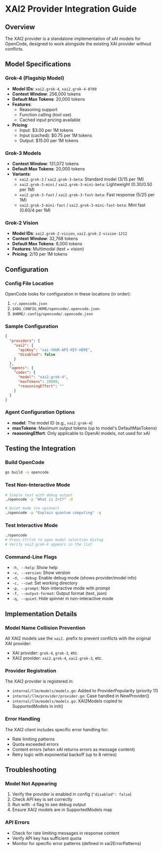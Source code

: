 # XAI2 Provider Integration Guide

## Overview
The XAI2 provider is a standalone implementation of xAI models for OpenCode, designed to work alongside the existing XAI provider without conflicts.

## Model Specifications

### Grok-4 (Flagship Model)
- **Model IDs**: `xai2.grok-4`, `xai2.grok-4-0709`
- **Context Window**: 256,000 tokens
- **Default Max Tokens**: 20,000 tokens
- **Features**: 
  - Reasoning support
  - Function calling (tool use)
  - Cached input pricing available
- **Pricing**:
  - Input: $3.00 per 1M tokens
  - Input (cached): $0.75 per 1M tokens
  - Output: $15.00 per 1M tokens

### Grok-3 Models
- **Context Window**: 131,072 tokens
- **Default Max Tokens**: 20,000 tokens
- **Variants**:
  - `xai2.grok-3` / `xai2.grok-3-beta`: Standard model ($3/$15 per 1M)
  - `xai2.grok-3-mini` / `xai2.grok-3-mini-beta`: Lightweight ($0.30/$0.50 per 1M)
  - `xai2.grok-3-fast` / `xai2.grok-3-fast-beta`: Fast response ($5/$25 per 1M)
  - `xai2.grok-3-mini-fast` / `xai2.grok-3-mini-fast-beta`: Mini fast ($0.60/$4 per 1M)

### Grok-2 Vision
- **Model IDs**: `xai2.grok-2-vision`, `xai2.grok-2-vision-1212`
- **Context Window**: 32,768 tokens
- **Default Max Tokens**: 8,000 tokens
- **Features**: Multimodal (text + vision)
- **Pricing**: $2/$10 per 1M tokens

## Configuration

### Config File Location
OpenCode looks for configuration in these locations (in order):
1. `~/.opencode.json`
2. `$XDG_CONFIG_HOME/opencode/.opencode.json`
3. `$HOME/.config/opencode/.opencode.json`

### Sample Configuration
```json
{
  "providers": {
    "xai2": {
      "apiKey": "xai-YOUR-API-KEY-HERE",
      "disabled": false
    }
  },
  "agents": {
    "coder": {
      "model": "xai2.grok-4",
      "maxTokens": 20000,
      "reasoningEffort": ""
    }
  }
}
```

### Agent Configuration Options
- **model**: The model ID (e.g., `xai2.grok-4`)
- **maxTokens**: Maximum output tokens (up to model's DefaultMaxTokens)
- **reasoningEffort**: Only applicable to OpenAI models, not used for xAI

## Testing the Integration

### Build OpenCode
```bash
go build -o opencode
```

### Test Non-Interactive Mode
```bash
# Simple test with debug output
./opencode -p "What is 2+2?" -d

# Quiet mode (no spinner)
./opencode -p "Explain quantum computing" -q
```

### Test Interactive Mode
```bash
./opencode
# Press Ctrl+O to open model selection dialog
# Verify xai2.grok-4 appears in the list
```

### Command-Line Flags
- `-h, --help`: Show help
- `-v, --version`: Show version
- `-d, --debug`: Enable debug mode (shows provider/model info)
- `-c, --cwd`: Set working directory
- `-p, --prompt`: Non-interactive mode with prompt
- `-f, --output-format`: Output format (text, json)
- `-q, --quiet`: Hide spinner in non-interactive mode

## Implementation Details

### Model Name Collision Prevention
All XAI2 models use the `xai2.` prefix to prevent conflicts with the original XAI provider:
- XAI provider: `grok-4`, `grok-3`, etc.
- XAI2 provider: `xai2.grok-4`, `xai2.grok-3`, etc.

### Provider Registration
The XAI2 provider is registered in:
- `internal/llm/models/models.go`: Added to ProviderPopularity (priority 11)
- `internal/llm/provider/provider.go`: Case handled in NewProvider()
- `internal/llm/models/models.go`: XAI2Models copied to SupportedModels in init()

### Error Handling
The XAI2 client includes specific error handling for:
- Rate limiting patterns
- Quota exceeded errors
- Content errors (when xAI returns errors as message content)
- Retry logic with exponential backoff (up to 8 retries)

## Troubleshooting

### Model Not Appearing
1. Verify the provider is enabled in config (`"disabled": false`)
2. Check API key is set correctly
3. Run with `-d` flag to see debug output
4. Ensure XAI2 models are in SupportedModels map

### API Errors
- Check for rate limiting messages in response content
- Verify API key has sufficient quota
- Monitor for specific error patterns (defined in xai2ErrorPatterns)